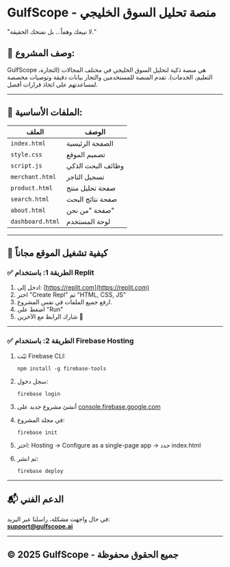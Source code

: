 
# GulfScope - منصة تحليل السوق الخليجي

"لا نبيعك وهماً... بل نمنحك الحقيقة."

## 📌 وصف المشروع:
GulfScope هي منصة ذكية لتحليل السوق الخليجي في مختلف المجالات (التجارة، التعليم، الخدمات). تقدم المنصة للمستخدمين والتجار بيانات دقيقة وتوصيات مخصصة لمساعدتهم على اتخاذ قرارات أفضل.

---

## 📁 الملفات الأساسية:

| الملف | الوصف |
|------|-------|
| `index.html` | الصفحة الرئيسية |
| `style.css` | تصميم الموقع |
| `script.js` | وظائف البحث الذكي |
| `merchant.html` | تسجيل التاجر |
| `product.html` | صفحة تحليل منتج |
| `search.html` | صفحة نتائج البحث |
| `about.html` | صفحة "من نحن" |
| `dashboard.html` | لوحة المستخدم |

---

## 🚀 كيفية تشغيل الموقع مجاناً

### ✅ الطريقة 1: باستخدام Replit

1. ادخل إلى: [https://replit.com](https://replit.com)
2. اختر "Create Repl" ثم "HTML, CSS, JS"
3. ارفع جميع الملفات في نفس المشروع.
4. اضغط على "Run"
5. شارك الرابط مع الآخرين 🎉

---

### ✅ الطريقة 2: باستخدام Firebase Hosting

1. ثبّت Firebase CLI:
   ```
   npm install -g firebase-tools
   ```

2. سجل دخول:
   ```
   firebase login
   ```

3. أنشئ مشروع جديد على [console.firebase.google.com](https://console.firebase.google.com)

4. في مجلد المشروع:
   ```
   firebase init
   ```

5. اختر: Hosting → Configure as a single-page app → حدد index.html

6. ثم انشر:
   ```
   firebase deploy
   ```

---

## 📬 الدعم الفني

في حال واجهت مشكلة، راسلنا عبر البريد:  
**support@gulfscope.ai**

---

## © 2025 GulfScope - جميع الحقوق محفوظة
